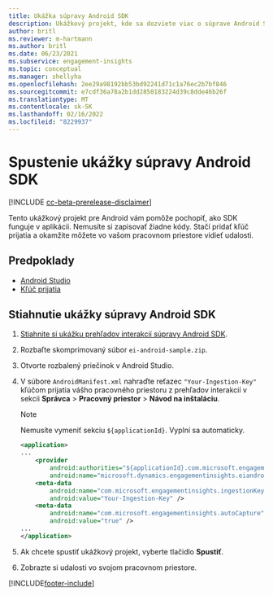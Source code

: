 ```yaml
---
title: Ukážka súpravy Android SDK
description: Ukážkový projekt, kde sa dozviete viac o súprave Android SDK
author: britl
ms.reviewer: m-hartmann
ms.author: britl
ms.date: 06/23/2021
ms.subservice: engagement-insights
ms.topic: conceptual
ms.manager: shellyha
ms.openlocfilehash: 2ee29a98192bb53bd92241d71c1a76ec2b7bf846
ms.sourcegitcommit: e7cdf36a78a2b1dd2850183224d39c8dde46b26f
ms.translationtype: MT
ms.contentlocale: sk-SK
ms.lasthandoff: 02/16/2022
ms.locfileid: "8229937"
---
```

# <a name="run-the-android-sdk-sample"></a>Spustenie ukážky súpravy Android SDK

[!INCLUDE [cc-beta-prerelease-disclaimer](includes/cc-beta-prerelease-disclaimer.md)]

Tento ukážkový projekt pre Android vám pomôže pochopiť, ako SDK funguje v aplikácii. Nemusíte si zapisovať žiadne kódy. Stačí pridať kľúč prijatia a okamžite môžete vo vašom pracovnom priestore vidieť udalosti.

## <a name="prerequisites"></a>Predpoklady

- [Android Studio](https://developer.android.com/studio)
- [Kľúč prijatia](get-started-android.md)

## <a name="download-the-android-sdk-sample"></a>Stiahnutie ukážky súpravy Android SDK

1. [Stiahnite si ukážku prehľadov interakcií súpravy Android SDK](https://download.pi.dynamics.com/sdk/EI-SDKs/ei-android-sample.zip).
1. Rozbaľte skomprimovaný súbor `ei-android-sample.zip`.
1. Otvorte rozbalený priečinok v Android Studio.
1. V súbore `AndroidManifest.xml` nahraďte reťazec `"Your-Ingestion-Key"` kľúčom prijatia vášho pracovného priestoru z prehľadov interakcií v sekcii **Správca** > **Pracovný priestor** > **Návod na inštaláciu**. 

   > [!NOTE]
   > Nemusíte vymeniť sekciu `${applicationId}`. Vyplní sa automaticky.

   ```xml
   <application>
   ...
       <provider
           android:authorities="${applicationId}.com.microsoft.engagementinsights.eiandroidsdk.AnalyticsContentProvider"
           android:name="microsoft.dynamics.engagementinsights.eiandroidsdk.AnalyticsContentProvider" />
       <meta-data
           android:name="com.microsoft.engagementinsights.ingestionKey"
           android:value="Your-Ingestion-Key" />
       <meta-data
           android:name="com.microsoft.engagementinsights.autoCapture"
           android:value="true" />
   ...
   </application>
   ```

1. Ak chcete spustiť ukážkový projekt, vyberte tlačidlo **Spustiť**.
1. Zobrazte si udalosti vo svojom pracovnom priestore.


[!INCLUDE[footer-include](../includes/footer-banner.md)]
